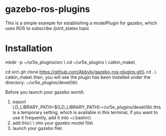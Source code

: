 # gazebo-ros-plugins
This is a simple example for establishing a modelPlugin for gazebo, which uses ROS to subscribe /joint_states topic

# Installation
mkdir -p ~/ur5e_plugins/src \\
cd ~/ur5e_plugins \\
catkin_make\\

cd src\\
git clone https://github.com/Abbyls/gazebo-ros-plugins.git\\
cd ..\\
catkin_make\\
then, you will see the plugin has been installed under the directory: ~/ur5e_plugins/devel/lib\\

Before you launch your gazebo world\\
1. export LD_LIBRARY_PATH=${LD_LIBRARY_PATH}:~/ur5e_plugins/devel/lib\\
this is a temporary setting, which is available in this terminal, if you want to use it frequently, add it into ~/.bashrc\\
2. add this:\\
	<plugin name="eePose_plugin" filename="libeePose_plugin.so"/>\\
  into your gazebo model file\\
3. launch your gazebo file\\


